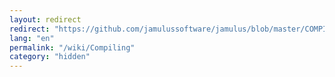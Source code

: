 ```yaml
---
layout: redirect
redirect: "https://github.com/jamulussoftware/jamulus/blob/master/COMPILING.md"
lang: "en"
permalink: "/wiki/Compiling"
category: "hidden"
---
```

